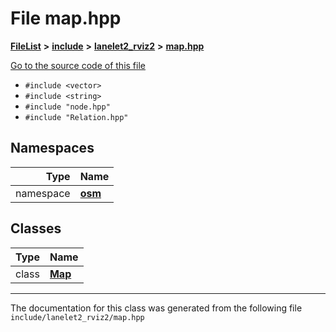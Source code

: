 

# File map.hpp



[**FileList**](files.md) **>** [**include**](dir_d44c64559bbebec7f509842c48db8b23.md) **>** [**lanelet2\_rviz2**](dir_65eef65f6947ac43fda5ad768861708a.md) **>** [**map.hpp**](map_8hpp.md)

[Go to the source code of this file](map_8hpp_source.md)



* `#include <vector>`
* `#include <string>`
* `#include "node.hpp"`
* `#include "Relation.hpp"`













## Namespaces

| Type | Name |
| ---: | :--- |
| namespace | [**osm**](namespaceosm.md) <br> |


## Classes

| Type | Name |
| ---: | :--- |
| class | [**Map**](classosm_1_1Map.md) <br> |



















































------------------------------
The documentation for this class was generated from the following file `include/lanelet2_rviz2/map.hpp`

